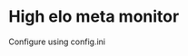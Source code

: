 # High elo meta monitor

Configure using config.ini

<!-- This is a simple example package. You can use
[Github-flavored Markdown](https://guides.github.com/features/mastering-markdown/)
to write your content. -->
